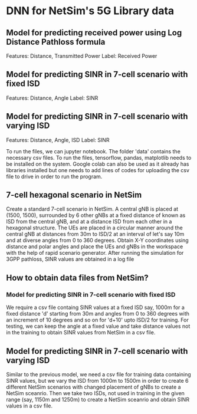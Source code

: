 # DNN for NetSim's 5G Library data

## Model for predicting received power using Log Distance Pathloss formula

Features: Distance, Transmitted Power
Label: Received Power

## Model for predicting SINR in 7-cell scenario with fixed ISD

Features: Distance, Angle
Label: SINR

## Model for predicting SINR in 7-cell scenario with varying ISD

Features: Distance, Angle, ISD
Label: SINR

To run the files, we can jupyter notebook. The folder 'data' contains the necessary csv files. To run the files, tensorflow, pandas, matplotlib needs to be installed on the system. Google colab can also be used as it already has libraries installed but one needs to add lines of codes for uploading the csv file to drive in order to run the program.

## 7-cell hexagonal scenario in NetSim

Create a standard 7-cell scenario in NetSim. A central gNB is placed at (1500, 1500), surrounded by 6 other gNBs at a fixed distance of known as ISD from the central gNB, and at a distance ISD from each other in a hexagonal structure. The UEs are placed in a circular manner around the central gNB at distances from 30m to ISD/2 at an interval of let's say 10m and at diverse angles from 0 to 360 degrees. Obtain X-Y coordinates using distance and polar angles and place the UEs and gNBs in the workspace with the help of rapid scenario generator. After running the simulation for 3GPP pathloss, SINR values are obtained in a log file

## How to obtain data files from NetSim?

### Model for predicting SINR in 7-cell scenario with fixed ISD

We require a csv file containg SINR values at a fixed ISD say, 1000m for a fixed distance 'd' starting from 30m and angles from 0 to 360 degrees with an increment of 10 degrees and so on for 'd+10' upto ISD/2 for training.  For testing, we can keep the angle at a fixed value and take distance values not in the training to obtain SINR values from NetSim in a csv file.

## Model for predicting SINR in 7-cell scenario with varying ISD

Similar to the previous model, we need a csv file for training data containing SINR values, but we vary the ISD from 1000m to 1500m in order to create 6 different NetSim scenarios with changed placement of gNBs to create a NetSim sceanrio. Then we take two ISDs, not used in training in the given range (say, 1150m and 1250m) to create a NetSim sceanrio and obtain SINR values in a csv file.